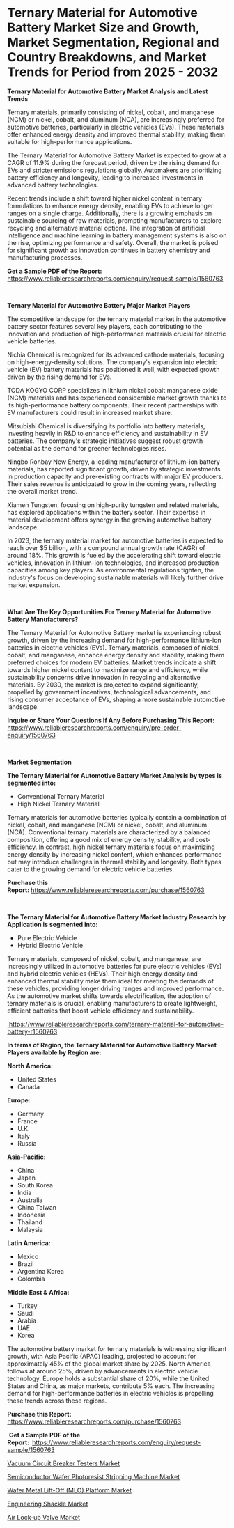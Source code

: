 <p><h1>Ternary Material for Automotive Battery Market Size and Growth, Market Segmentation, Regional and Country Breakdowns, and Market Trends for Period from 2025 -  2032</h1></p><p><strong>Ternary Material for Automotive Battery Market Analysis and Latest Trends</strong></p>
<p><p>Ternary materials, primarily consisting of nickel, cobalt, and manganese (NCM) or nickel, cobalt, and aluminum (NCA), are increasingly preferred for automotive batteries, particularly in electric vehicles (EVs). These materials offer enhanced energy density and improved thermal stability, making them suitable for high-performance applications. </p><p>The Ternary Material for Automotive Battery Market is expected to grow at a CAGR of 11.9% during the forecast period, driven by the rising demand for EVs and stricter emissions regulations globally. Automakers are prioritizing battery efficiency and longevity, leading to increased investments in advanced battery technologies. </p><p>Recent trends include a shift toward higher nickel content in ternary formulations to enhance energy density, enabling EVs to achieve longer ranges on a single charge. Additionally, there is a growing emphasis on sustainable sourcing of raw materials, prompting manufacturers to explore recycling and alternative material options. The integration of artificial intelligence and machine learning in battery management systems is also on the rise, optimizing performance and safety. Overall, the market is poised for significant growth as innovation continues in battery chemistry and manufacturing processes.</p></p>
<p><strong>Get a Sample PDF of the Report:&nbsp;</strong> <a href="https://www.reliableresearchreports.com/enquiry/request-sample/1560763?utm_campaign=16&utm_medium=2&utm_source=Github&utm_content=ia&utm_term=28022025&utm_id=ternary-material-for-automotive-battery">https://www.reliableresearchreports.com/enquiry/request-sample/1560763</a></p>
<p>&nbsp;</p>
<p><strong>Ternary Material for Automotive Battery Major Market Players</strong></p>
<p><p>The competitive landscape for the ternary material market in the automotive battery sector features several key players, each contributing to the innovation and production of high-performance materials crucial for electric vehicle batteries.</p><p>Nichia Chemical is recognized for its advanced cathode materials, focusing on high-energy-density solutions. The company's expansion into electric vehicle (EV) battery materials has positioned it well, with expected growth driven by the rising demand for EVs.</p><p>TODA KOGYO CORP specializes in lithium nickel cobalt manganese oxide (NCM) materials and has experienced considerable market growth thanks to its high-performance battery components. Their recent partnerships with EV manufacturers could result in increased market share.</p><p>Mitsubishi Chemical is diversifying its portfolio into battery materials, investing heavily in R&D to enhance efficiency and sustainability in EV batteries. The company's strategic initiatives suggest robust growth potential as the demand for greener technologies rises.</p><p>Ningbo Ronbay New Energy, a leading manufacturer of lithium-ion battery materials, has reported significant growth, driven by strategic investments in production capacity and pre-existing contracts with major EV producers. Their sales revenue is anticipated to grow in the coming years, reflecting the overall market trend.</p><p>Xiamen Tungsten, focusing on high-purity tungsten and related materials, has explored applications within the battery sector. Their expertise in material development offers synergy in the growing automotive battery landscape.</p><p>In 2023, the ternary material market for automotive batteries is expected to reach over $5 billion, with a compound annual growth rate (CAGR) of around 18%. This growth is fueled by the accelerating shift toward electric vehicles, innovation in lithium-ion technologies, and increased production capacities among key players. As environmental regulations tighten, the industry's focus on developing sustainable materials will likely further drive market expansion.</p></p>
<p>&nbsp;</p>
<p><strong>What Are The Key Opportunities For Ternary Material for Automotive Battery Manufacturers?</strong></p>
<p><p>The Ternary Material for Automotive Battery market is experiencing robust growth, driven by the increasing demand for high-performance lithium-ion batteries in electric vehicles (EVs). Ternary materials, composed of nickel, cobalt, and manganese, enhance energy density and stability, making them preferred choices for modern EV batteries. Market trends indicate a shift towards higher nickel content to maximize range and efficiency, while sustainability concerns drive innovation in recycling and alternative materials. By 2030, the market is projected to expand significantly, propelled by government incentives, technological advancements, and rising consumer acceptance of EVs, shaping a more sustainable automotive landscape.</p></p>
<p><strong>Inquire or Share Your Questions If Any Before Purchasing This Report:</strong> <a href="https://www.reliableresearchreports.com/enquiry/pre-order-enquiry/1560763?utm_campaign=16&utm_medium=2&utm_source=Github&utm_content=ia&utm_term=28022025&utm_id=ternary-material-for-automotive-battery">https://www.reliableresearchreports.com/enquiry/pre-order-enquiry/1560763</a></p>
<p>&nbsp;</p>
<p><strong>Market Segmentation</strong></p>
<p><strong>The Ternary Material for Automotive Battery Market Analysis by types is segmented into:</strong></p>
<p><ul><li>Conventional Ternary Material</li><li>High Nickel Ternary Material</li></ul></p>
<p><p>Ternary materials for automotive batteries typically contain a combination of nickel, cobalt, and manganese (NCM) or nickel, cobalt, and aluminum (NCA). Conventional ternary materials are characterized by a balanced composition, offering a good mix of energy density, stability, and cost-efficiency. In contrast, high nickel ternary materials focus on maximizing energy density by increasing nickel content, which enhances performance but may introduce challenges in thermal stability and longevity. Both types cater to the growing demand for electric vehicle batteries.</p></p>
<p><strong>Purchase this Report:&nbsp;</strong><a href="https://www.reliableresearchreports.com/purchase/1560763?utm_campaign=16&utm_medium=2&utm_source=Github&utm_content=ia&utm_term=28022025&utm_id=ternary-material-for-automotive-battery">https://www.reliableresearchreports.com/purchase/1560763</a></p>
<p>&nbsp;</p>
<p><strong>The Ternary Material for Automotive Battery Market Industry Research by Application is segmented into:</strong></p>
<p><ul><li>Pure Electric Vehicle</li><li>Hybrid Electric Vehicle</li></ul></p>
<p><p>Ternary materials, composed of nickel, cobalt, and manganese, are increasingly utilized in automotive batteries for pure electric vehicles (EVs) and hybrid electric vehicles (HEVs). Their high energy density and enhanced thermal stability make them ideal for meeting the demands of these vehicles, providing longer driving ranges and improved performance. As the automotive market shifts towards electrification, the adoption of ternary materials is crucial, enabling manufacturers to create lightweight, efficient batteries that boost vehicle efficiency and sustainability.</p></p>
<p><a href="https://www.reliableresearchreports.com/ternary-material-for-automotive-battery-r1560763?utm_campaign=16&utm_medium=2&utm_source=Github&utm_content=ia&utm_term=28022025&utm_id=ternary-material-for-automotive-battery">&nbsp;https://www.reliableresearchreports.com/ternary-material-for-automotive-battery-r1560763</a></p>
<p><strong>In terms of Region, the Ternary Material for Automotive Battery Market Players available by Region are:</strong></p>
<p>
    <p> <strong> North America: </strong>
        <ul>
            <li>United States</li>
            <li>Canada</li>
        </ul>
        </p> 
    <p> <strong> Europe: </strong>
        <ul>
            <li>Germany</li>
            <li>France</li>
            <li>U.K.</li>
            <li>Italy</li>
            <li>Russia</li>
        </ul>
        </p> 
    <p> <strong> Asia-Pacific: </strong>
        <ul>
            <li>China</li>
            <li>Japan</li>
            <li>South Korea</li>
            <li>India</li>
            <li>Australia</li>
            <li>China Taiwan</li>
            <li>Indonesia</li>
            <li>Thailand</li>
            <li>Malaysia</li>
        </ul>
        </p> 
    <p> <strong> Latin America: </strong>
        <ul>
            <li>Mexico</li>
            <li>Brazil</li>
            <li>Argentina Korea</li>
            <li>Colombia</li>
        </ul>
        </p> 
    <p> <strong> Middle East & Africa: </strong>
        <ul>
            <li>Turkey</li>
            <li>Saudi</li>
            <li>Arabia</li>
            <li>UAE</li>
            <li>Korea</li>
        </ul>
    </p>
    </p>
<p><p>The automotive battery market for ternary materials is witnessing significant growth, with Asia Pacific (APAC) leading, projected to account for approximately 45% of the global market share by 2025. North America follows at around 25%, driven by advancements in electric vehicle technology. Europe holds a substantial share of 20%, while the United States and China, as major markets, contribute 5% each. The increasing demand for high-performance batteries in electric vehicles is propelling these trends across these regions.</p></p>
<p><strong>Purchase this Report: </strong><a href="https://www.reliableresearchreports.com/purchase/1560763?utm_campaign=16&utm_medium=2&utm_source=Github&utm_content=ia&utm_term=28022025&utm_id=ternary-material-for-automotive-battery">https://www.reliableresearchreports.com/purchase/1560763</a></p>
<p>&nbsp;<strong>Get a Sample PDF of the Report:&nbsp;&nbsp;</strong><a href="https://www.reliableresearchreports.com/enquiry/request-sample/1560763?utm_campaign=16&utm_medium=2&utm_source=Github&utm_content=ia&utm_term=28022025&utm_id=ternary-material-for-automotive-battery">https://www.reliableresearchreports.com/enquiry/request-sample/1560763</a></p>
<p><strong></strong></p>
<p><p><a href="https://github.com/popupioo/Market-Research-Report-List-1/blob/main/vacuum-circuit-breaker-testers-market.md?utm_campaign=16&utm_medium=2&utm_source=Github&utm_content=ia&utm_term=28022025&utm_id=ternary-material-for-automotive-battery">Vacuum Circuit Breaker Testers Market</a></p><p><a href="https://github.com/muhjanaidu/Market-Research-Report-List-1/blob/main/semiconductor-wafer-photoresist-stripping-machine-market.md?utm_campaign=16&utm_medium=2&utm_source=Github&utm_content=ia&utm_term=28022025&utm_id=ternary-material-for-automotive-battery">Semiconductor Wafer Photoresist Stripping Machine Market</a></p><p><a href="https://github.com/briandahm87/Market-Research-Report-List-1/blob/main/wafer-metal-lift-off-mlo-platform-market.md?utm_campaign=16&utm_medium=2&utm_source=Github&utm_content=ia&utm_term=28022025&utm_id=ternary-material-for-automotive-battery">Wafer Metal Lift-Off (MLO) Platform Market</a></p><p><a href="https://github.com/abantolemox08/Market-Research-Report-List-1/blob/main/engineering-shackle-market.md?utm_campaign=16&utm_medium=2&utm_source=Github&utm_content=ia&utm_term=28022025&utm_id=ternary-material-for-automotive-battery">Engineering Shackle Market</a></p><p><a href="https://github.com/felishtimoti/Market-Research-Report-List-1/blob/main/air-lock-up-valve-market.md?utm_campaign=16&utm_medium=2&utm_source=Github&utm_content=ia&utm_term=28022025&utm_id=ternary-material-for-automotive-battery">Air Lock-up Valve Market</a></p></p>